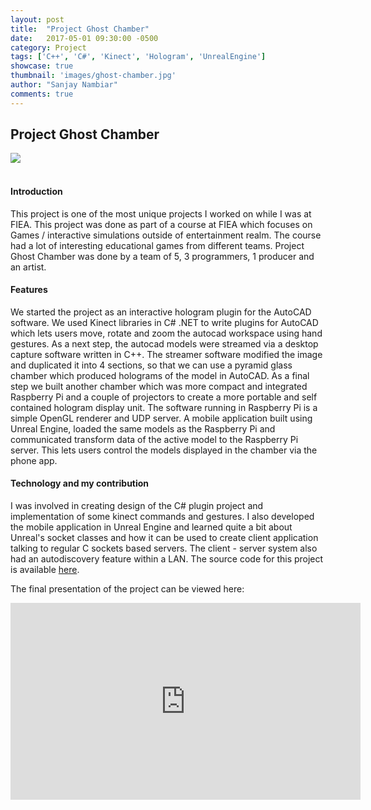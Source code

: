```yaml
---
layout: post
title:  "Project Ghost Chamber"
date:   2017-05-01 09:30:00 -0500
category: Project
tags: ['C++', 'C#', 'Kinect', 'Hologram', 'UnrealEngine']
showcase: true
thumbnail: 'images/ghost-chamber.jpg'
author: "Sanjay Nambiar"
comments: true
---
```


## Project Ghost Chamber

<div class='embed-container'>
	<img src="{{ site.baseurl }}/images/ghost-chamber.jpg">
</div>
<br/>

#### Introduction
This project is one of the most unique projects I worked on while I was at FIEA. This project was done as
part of a course at FIEA which focuses on Games / interactive simulations outside of entertainment realm.
The course had a lot of interesting educational games from different teams. Project Ghost Chamber was done
by a team of 5, 3 programmers, 1 producer and an artist.

#### Features
We started the project as an interactive hologram plugin for the AutoCAD software. We used Kinect libraries in
C# .NET to write plugins for AutoCAD which lets users move, rotate and zoom the autocad workspace using hand gestures.
As a next step, the autocad models were streamed via a desktop capture software written in C++. The streamer
software modified the image and duplicated it into 4 sections, so that we can use a pyramid glass chamber which
produced holograms of the model in AutoCAD. As a final step we built another chamber which was more compact
and integrated Raspberry Pi and a couple of projectors to create a more portable and self contained hologram
display unit. The software running in Raspberry Pi is a simple OpenGL renderer and UDP server. A mobile application
built using Unreal Engine, loaded the same models as the Raspberry Pi and communicated transform data of the active
model to the Raspberry Pi server. This lets users control the models displayed in the chamber via the phone app.

#### Technology and my contribution
I was involved in creating design of the C# plugin project and implementation of some kinect commands and gestures. I
also developed the mobile application in Unreal Engine and learned quite a bit about Unreal's socket classes and how
it can be used to create client application talking to regular C sockets based servers. The client - server system also
had an autodiscovery feature within a LAN. The source code for this project is available [here](https://github.com/GhostChamber).

The final presentation of the project can be viewed here:
<div class='embed-container'>
	<iframe width="560" height="315" src="https://www.youtube.com/embed/MxiuaFEt_Mc?start=5048" frameborder="0" allowfullscreen></iframe>
</div>

